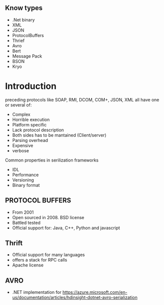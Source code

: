 ## Know types
+ .Net binary
+ XML
+ JSON
+ ProtocolBuffers
+ Thrief
+ Avro
+ Bert
+ Message Pack
+ BSON
+ Kryo

# Introduction
preceding protocols like SOAP, RMI, DCOM, COM+, JSON, XML all have one or several of:
+ Complex
+ Horrible execution
+ Platform specific
+ Lack protocol description
+ Both sides has to be mantained (Client/server)
+ Parsing overhead
+ Expensive
+ verbose

Common properties in serilization frameworks
+ IDL 
+ Performance
+ Versioning
+ Binary format

## PROTOCOL BUFFERS
+ From 2001
+ Open sourced in 2008. BSD license
+ Battled tested
+ Official support for: Java, C++, Python and javascript

## Thrift
+ Official support for many languages
+ offers a stack for RPC calls
+ Apache license

## AVRO
+ .NET implementation for https://azure.microsoft.com/en-us/documentation/articles/hdinsight-dotnet-avro-serialization



